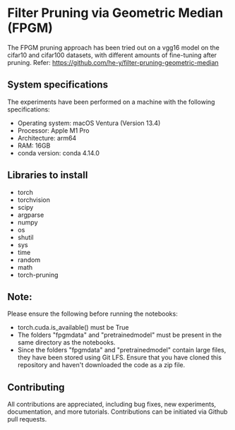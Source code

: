 # Filter Pruning via Geometric Median (FPGM)
The FPGM pruning approach has been tried out on a vgg16 model on the cifar10 and cifar100 datasets, with different amounts of fine-tuning after pruning.
Refer: https://github.com/he-y/filter-pruning-geometric-median

## System specifications
The experiments have been performed on a machine with the following specifications:
* Operating system: macOS Ventura (Version 13.4)
* Processor: Apple M1 Pro
* Architecture: arm64
* RAM: 16GB
* conda version: conda 4.14.0

## Libraries to install
* torch
* torchvision
* scipy
* argparse
* numpy
* os
* shutil
* sys
* time
* random
* math
* torch-pruning

## Note:
Please ensure the following before running the notebooks:
* torch.cuda.is_available() must be True
* The folders "fpgmdata" and "pretrainedmodel" must be present in the same directory as the notebooks.
* Since the folders "fpgmdata" and "pretrainedmodel" contain large files, they have been stored using Git LFS. Ensure that you have cloned this repository and haven't downloaded the code as a zip file.

## Contributing
All contributions are appreciated, including bug fixes, new experiments, documentation, and more tutorials. Contributions can be initiated via Github pull requests.